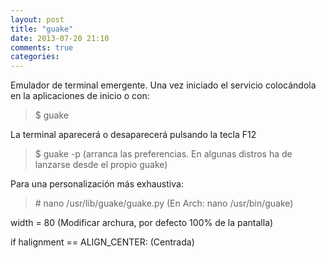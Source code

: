 ```yaml
---
layout: post
title: "guake"
date: 2013-07-20 21:10
comments: true
categories: 
---
```

Emulador de terminal emergente. Una vez iniciado el servicio colocándola en la aplicaciones de inicio o con: 

>$ guake 

La terminal aparecerá o desaparecerá pulsando la tecla F12 

>$ guake -p (arranca las preferencias. En algunas distros ha de lanzarse desde el propio guake) 

Para una personalización más exhaustiva: 

>\# nano /usr/lib/guake/guake.py (En Arch: nano /usr/bin/guake)

width = 80 (Modificar archura, por defecto 100% de la pantalla)

if halignment == ALIGN_CENTER: (Centrada)

